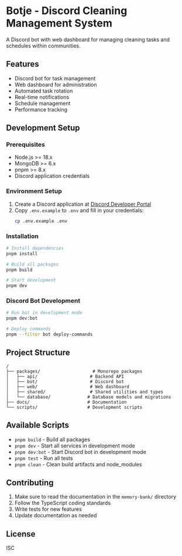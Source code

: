 # Botje - Discord Cleaning Management System

A Discord bot with web dashboard for managing cleaning tasks and schedules within communities.

## Features

- Discord bot for task management
- Web dashboard for administration
- Automated task rotation
- Real-time notifications
- Schedule management
- Performance tracking

## Development Setup

### Prerequisites

- Node.js >= 18.x
- MongoDB >= 6.x
- pnpm >= 8.x
- Discord application credentials

### Environment Setup

1. Create a Discord application at [Discord Developer Portal](https://discord.com/developers/applications)
2. Copy `.env.example` to `.env` and fill in your credentials:
   ```bash
   cp .env.example .env
   ```

### Installation

```bash
# Install dependencies
pnpm install

# Build all packages
pnpm build

# Start development
pnpm dev
```

### Discord Bot Development

```bash
# Run bot in development mode
pnpm dev:bot

# Deploy commands
pnpm --filter bot deploy-commands
```

## Project Structure

```
/
├── packages/                    # Monorepo packages
│   ├── api/                    # Backend API
│   ├── bot/                    # Discord bot
│   ├── web/                    # Web dashboard
│   ├── shared/                 # Shared utilities and types
│   └── database/              # Database models and migrations
├── docs/                      # Documentation
└── scripts/                   # Development scripts
```

## Available Scripts

- `pnpm build` - Build all packages
- `pnpm dev` - Start all services in development mode
- `pnpm dev:bot` - Start Discord bot in development mode
- `pnpm test` - Run all tests
- `pnpm clean` - Clean build artifacts and node_modules

## Contributing

1. Make sure to read the documentation in the `memory-bank/` directory
2. Follow the TypeScript coding standards
3. Write tests for new features
4. Update documentation as needed

## License

ISC